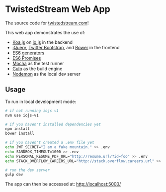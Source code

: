 # TwistedStream Web App

The source code for [twistedstream.com](http://www.twistedstream.com)!

This web app demonstrates the use of:

* [Koa.js](http://koajs.com/) on [io.js](https://iojs.org/) in the backend
* [jQuery](http://jquery.com/), [Twitter Bootstrap](https://github.com/twbs/bootstrap), and [Bower](http://bower.io/) in the frontend
* [ES6 generators](https://developer.mozilla.org/en-US/docs/Web/JavaScript/Reference/Statements/function*)
* [ES6 Promises](https://developer.mozilla.org/en-US/docs/Web/JavaScript/Reference/Global_Objects/Promise)
* [Mocha](http://mochajs.org/) as the test runner
* [Gulp](http://gulpjs.com/) as the build engine
* [Nodemon](https://github.com/remy/nodemon) as the local dev server

## Usage

To run in local development mode:

```bash
# if not running iojs v1
nvm use iojs-v1

# if you haven't installed dependencies yet
npm install
bower install

# if you haven't created a .env file yet
echo JWT_SECRET="I am a fake mountain." >> .env
echo SANDBOX_TIMEOUT=1000 >> .env
echo PERSONAL_RESUME_PDF_URL="http://resume.url/?id=foo" >> .env
echo STACK_OVERFLOW_CAREERS_URL="http://stack.overflow.careers.url" >> .env

# run the dev server
gulp dev
```

The app can then be accessed at: [http://localhost:5000/](http://localhost:5000/)
